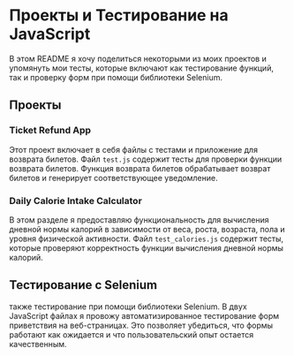 # Проекты и Тестирование на JavaScript

В этом README я хочу поделиться некоторыми из моих проектов и упомянуть мои тесты, которые включают как тестирование функций, так и проверку форм при помощи библиотеки Selenium.

## Проекты

### Ticket Refund App

Этот проект включает в себя файлы с тестами и приложение для возврата билетов. Файл `test.js` содержит тесты для проверки функции возврата билетов. Функция возврата билетов обрабатывает возврат билетов и генерирует соответствующее уведомление.

### Daily Calorie Intake Calculator

В этом разделе я предоставляю функциональность для вычисления дневной нормы калорий в зависимости от веса, роста, возраста, пола и уровня физической активности. Файл `test_calories.js` содержит тесты, которые проверяют корректность функции вычисления дневной нормы калорий.

## Тестирование с Selenium

также  тестирование при помощи библиотеки Selenium. В двух JavaScript файлах я провожу автоматизированное тестирование форм приветствия на веб-страницах. Это позволяет убедиться, что формы работают как ожидается и что пользовательский опыт остается качественным.
